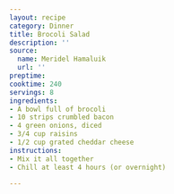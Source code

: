 ```yaml
---
layout: recipe
category: Dinner
title: Brocoli Salad
description: ''
source:
  name: Meridel Hamaluik
  url: ''
preptime: 
cooktime: 240
servings: 8
ingredients:
- A bowl full of brocoli
- 10 strips crumbled bacon
- 4 green onions, diced
- 3/4 cup raisins
- 1/2 cup grated cheddar cheese
instructions:
- Mix it all together
- Chill at least 4 hours (or overnight)

---
```

